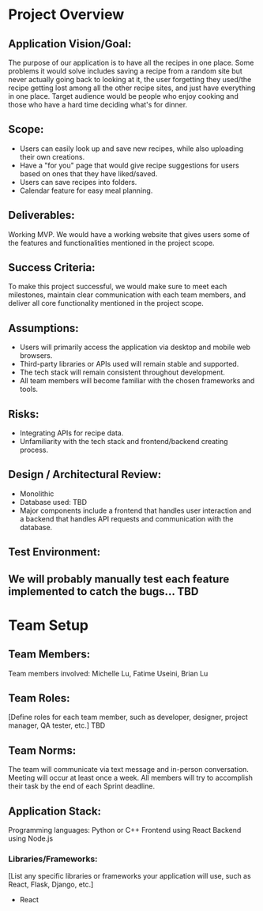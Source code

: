 # **Project Overview**

## **Application Vision/Goal:**
The purpose of our application is to have all the recipes in one place. Some problems it would solve includes saving a recipe from a random site but never actually going back to looking at it, the user forgetting they used/the recipe getting lost among all the other recipe sites, and just have everything in one place. Target audience would be people who enjoy cooking and those who have a hard time deciding what's for dinner.

## **Scope:**
- Users can easily look up and save new recipes, while also uploading their own creations. 
- Have a "for you" page that would give recipe suggestions for users based on ones that they have liked/saved. 
- Users can save recipes into folders. 
- Calendar feature for easy meal planning. 

## **Deliverables:**
Working MVP. We would have a working website that gives users some of the features and functionalities mentioned in the project scope. 

## **Success Criteria:**
To make this project successful, we would make sure to meet each milestones, maintain clear communication with each team members, and deliver all core functionality mentioned in the project scope. 

## **Assumptions:**
- Users will primarily access the application via desktop and mobile web browsers.
- Third-party libraries or APIs used will remain stable and supported.
- The tech stack will remain consistent throughout development. 
- All team members will become familiar with the chosen frameworks and tools.


## **Risks:**
- Integrating APIs for recipe data. 
- Unfamiliarity with the tech stack and frontend/backend creating process. 

## **Design / Architectural Review:**
- Monolithic 
- Database used: TBD
- Major components include a frontend that handles user interaction and a backend that handles API requests and communication with the database. 

## **Test Environment:**
We will probably manually test each feature implemented to catch the bugs... TBD
---

# **Team Setup**

## **Team Members:**
Team members involved: Michelle Lu, Fatime Useini, Brian Lu

## **Team Roles:**
[Define roles for each team member, such as developer, designer, project manager, QA tester, etc.]
TBD

## **Team Norms:**
The team will communicate via text message and in-person conversation. 
Meeting will occur at least once a week. 
All members will try to accomplish their task by the end of each Sprint deadline. 

## **Application Stack:**
Programming languages: Python or C++
Frontend using React
Backend using Node.js

### **Libraries/Frameworks:**
[List any specific libraries or frameworks your application will use, such as React, Flask, Django, etc.]
- React